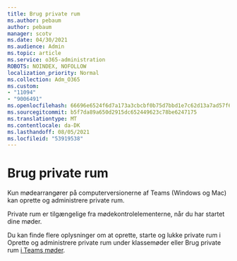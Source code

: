 ```yaml
---
title: Brug private rum
ms.author: pebaum
author: pebaum
manager: scotv
ms.date: 04/30/2021
ms.audience: Admin
ms.topic: article
ms.service: o365-administration
ROBOTS: NOINDEX, NOFOLLOW
localization_priority: Normal
ms.collection: Adm_O365
ms.custom:
- "11094"
- "9006491"
ms.openlocfilehash: 66696e6524f6d7a173a3cbcbf0b75d7bbd1e7c62d13a7ad57f6c142e81b81c47
ms.sourcegitcommit: b5f7da89a650d2915dc652449623c78be6247175
ms.translationtype: MT
ms.contentlocale: da-DK
ms.lasthandoff: 08/05/2021
ms.locfileid: "53919538"
---
```

# <a name="use-breakout-rooms"></a>Brug private rum

Kun mødearrangører på computerversionerne af Teams (Windows og Mac) kan oprette og administrere private rum. 

Private rum er tilgængelige fra mødekontrolelementerne, når du har startet dine møder.

Du kan finde flere oplysninger om at oprette, starte og lukke private rum i Oprette og administrere private rum under klassemøder eller Brug private rum [i Teams møder](https://support.microsoft.com/office/use-breakout-rooms-in-teams-meetings-7de1f48a-da07-466c-a5ab-4ebace28e461). []()